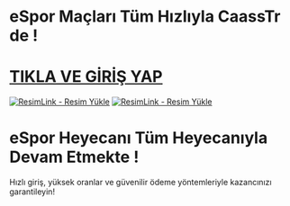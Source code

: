 # eSpor Maçları Tüm Hızlıyla CaassTr de !

# <a href="https://shorto.link/SOLal">TIKLA VE GİRİŞ YAP</a>

<a href="https://shorto.link/SOLal" title="ResimLink - Resim Yükle"><img src="https://r.resimlink.com/rT49YoZX.png" title="ResimLink - Resim Yükle" alt="ResimLink - Resim Yükle"></a>
<a href="https://shorto.link/SOLal" title="ResimLink - Resim Yükle"><img src="https://r.resimlink.com/rT49YoZX.png" title="ResimLink - Resim Yükle" alt="ResimLink - Resim Yükle"></a>

# eSpor Heyecanı Tüm Heyecanıyla Devam Etmekte !

Hızlı giriş, yüksek oranlar ve güvenilir ödeme yöntemleriyle kazancınızı garantileyin!
